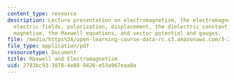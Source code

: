 ```yaml
---
content_type: resource
description: Lecture presentation on electromagnetism, the electromagnetic spectrum,
  electric fields, polarization, displacement, the dielectric constant, susceptibility,
  magnetism, the Maxwell equations, and vector potential and gauges.
file: /media/https%3A/open-learning-course-data-rc.s3.amazonaws.com/3-23-electrical-optical-and-magnetic-properties-of-materials-fall-2007/2783bc9338784e889426e53a967eaa8a_clean16.pdf
file_type: application/pdf
resourcetype: Document
title: Maxwell and Electromagnetism
uid: 2783bc93-3878-4e88-9426-e53a967eaa8a
---
```

